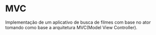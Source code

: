 # MVC

Implementação de um aplicativo de busca de filmes com base no ator tomando como base a arquitetura MVC(Model View Controller).
